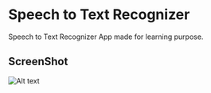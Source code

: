# Speech to Text Recognizer
 Speech to Text Recognizer App made for learning purpose.
 
 ## ScreenShot
 
 ![Alt text](https://github.com/deepakjaiswal2018/Speech-to-Text-Recognizer/blob/master/S2T1.jpg?raw=true "Title")
